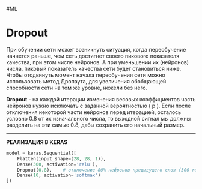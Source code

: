 #ML

# Dropout

При обучении сети может возникнуть ситуация, когда переобучение начнется раньше, чем сеть достигнет своего пикового показателя качества, при этом числе нейронов. А при уменьшении их (нейронов) числа, пиковый показатель качества сети будет становиться ниже. Чтобы отодвинуть момент начала переобучения сети можно использовать метод Дропаута, для увеличения обобщающей способности сети на том же уровне, нежели без него.

**Dropout** - на каждой итерации изменения весовых коэффициентов часть нейронов нужно исключать с заданной вероятностью \( p \). Если после отключения некоторой части нейронов перед итерацией, осталось условно 0.8 от их изначального числа, то выходной сигнал мы должны разделить на эти самые 0.8, дабы сохранить его начальный размер.

---

**РЕАЛИЗАЦИЯ В KERAS**

```python
model = keras.Sequential([
    Flatten(input_shape=(28, 28, 1)),
    Dense(300, activation='relu'),
    Dropout(0.8),    # отключение 80% нейронов предыдущего слоя (300 relu)
    Dense(10, activation='softmax')
])
```

